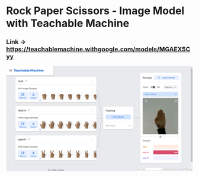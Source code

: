 # Rock Paper Scissors - Image Model with Teachable Machine
### Link -> https://teachablemachine.withgoogle.com/models/MGAEX5Cyy
<img src="./images/RPS-ImageModel-TeachableMachine.png">
